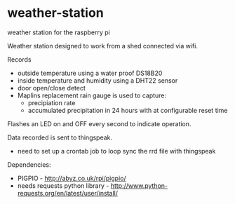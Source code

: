 # weather-station
weather station for the raspberry pi

Weather station designed to work from a shed connected via wifi.

Records
  + outside temperature using a water proof DS18B20
  + inside temperature and humidity using a DHT22 sensor
  + door open/close detect
  + Maplins replacement rain gauge is used to capture:
    + precipiation rate
    + accumulated precipitation in 24 hours with at configurable reset time

Flashes an LED on and OFF every second to indicate operation.

Data recorded is sent to thingspeak.
 + need to set up a crontab job to loop sync the rrd file with thingspeak

Dependencies:
 + PIGPIO - http://abyz.co.uk/rpi/pigpio/
 + needs requests python library - http://www.python-requests.org/en/latest/user/install/
